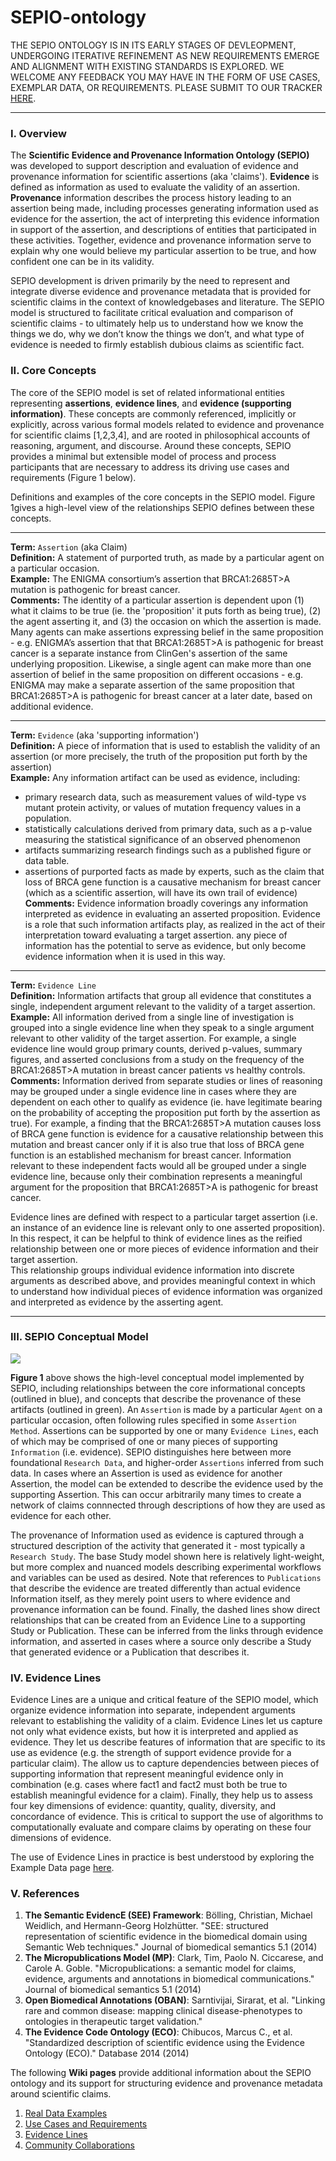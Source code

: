 # SEPIO-ontology

THE SEPIO ONTOLOGY IS IN ITS EARLY STAGES OF DEVLEOPMENT, UNDERGOING ITERATIVE REFINEMENT AS NEW REQUIREMENTS EMERGE AND ALIGNMENT WITH EXISTING STANDARDS IS EXPLORED.  WE WELCOME ANY FEEDBACK YOU MAY HAVE IN THE FORM OF USE CASES, EXEMPLAR DATA, OR REQUIREMENTS. PLEASE SUBMIT TO OUR TRACKER [HERE](https://github.com/monarch-initiative/SEPIO-ontology/issues).  

-----

### I. Overview
The **Scientific Evidence and Provenance Information Ontology (SEPIO)** was developed to support description and evaluation of evidence and provenance information for scientific assertions (aka 'claims'). **Evidence** is defined as information as used to evaluate the validity of an assertion. **Provenance** information describes the process history leading to an assertion being made, including processes generating information used as evidence for the assertion, the act of interpreting this evidence information in support of the assertion, and descriptions of entities that participated in these activities. Together, evidence and provenance information serve to explain why one would believe my particular assertion to be true, and how confident one can be in its validity. 
 
SEPIO development is driven primarily by the need to represent and integrate diverse evidence and provenance metadata that is provided for  scientific claims in the context of  knowledgebases and literature. The SEPIO model is  structured to facilitate critical evaluation and comparison of scientific claims - to ultimately help us to understand how we know the things we do, why we don’t know the things we don’t, and what type of evidence is needed to firmly establish dubious claims as scientific fact.
 
### II. Core Concepts

The core of the SEPIO model is set of related informational entities representing **assertions**, **evidence lines**, and **evidence (supporting information)**.  These concepts are commonly referenced, implicitly or explicitly, across various formal models related to evidence and provenance for scientific claims [1,2,3,4], and are rooted in philosophical accounts of reasoning, argument, and discourse. Around these concepts, SEPIO provides a minimal but extensible model of process and process participants that are necessary to address its driving use cases and requirements (Figure 1 below). 

Definitions and examples of the core concepts in the SEPIO model. Figure 1gives a high-level view of the relationships SEPIO defines between these concepts.

-----

**Term:** `Assertion` (aka Claim)  
**Definition:** A statement of purported truth, as made by a particular agent on a particular occasion.  
**Example:** The ENIGMA consortium’s assertion that BRCA1:2685T>A mutation is pathogenic for breast cancer.  
**Comments:** The identity of a particular assertion is dependent upon (1) what it claims to be true  (ie. the 'proposition' it puts forth as being true), (2) the agent asserting it, and (3) the occasion on which the assertion is made. Many agents can make assertions expressing belief in the same proposition  - e.g. ENIGMA’s assertion that that BRCA1:2685T>A is pathogenic for breast cancer is a separate instance from ClinGen's  assertion of the same underlying proposition.  Likewise, a single agent can make more than one assertion of belief in the same proposition on different occasions  - e.g. ENIGMA may make a separate assertion of the same proposition that BRCA1:2685T>A  is pathogenic for breast cancer at a later date, based on additional evidence.   
  
-----
 
**Term:** `Evidence` (aka 'supporting information')  
**Definition:** A piece of information that is used to establish the validity of an assertion (or more precisely, the truth of the  proposition put forth by the assertion)    
**Example:** Any information artifact can be used as evidence, including:    
- primary research data, such as measurement values of wild-type vs mutant protein activity, or values of mutation frequency values in a population.
- statistically calculations derived from primary data, such as a p-value measuring the statistical significance of an observed phenomenon	
- artifacts summarizing research findings such as a published figure or data table. 
- assertions of purported facts as made by experts, such as the claim that loss of BRCA gene function is a causative mechanism for breast cancer (which as a scientific assertion, will have its own trail of evidence)   
**Comments:** Evidence information broadly coverings any information interpreted as evidence in evaluating an asserted proposition. Evidence is a role that such information artifacts play, as realized in the act of their interpretation toward evaluating a target assertion.  any piece of information has the potential to serve as evidence, but only become evidence information when it is used in this way.  
  
-----

**Term:** `Evidence Line`   
**Definition:** Information artifacts that group all evidence that constitutes a single, independent argument relevant to the validity of a target assertion.    
**Example:** All information derived from a single line of investigation is grouped into a single evidence line when they speak to a single argument relevant to other validity of the target assertion. For example, a single evidence line would group primary counts, derived p-values, summary figures,  and asserted conclusions from a study on the  frequency of the BRCA1:2685T>A mutation in breast cancer patients vs healthy controls.    
**Comments:**  Information derived from separate studies or lines of reasoning may be grouped under a single evidence line in cases where they are dependent on each other to qualify as evidence  (ie. have  legitimate bearing on the probability of accepting the proposition put forth by the assertion as true).  For example, a finding that the BRCA1:2685T>A  mutation causes loss of BRCA gene function is evidence for a causative relationship between this mutation and breast cancer only if it is also true that loss of BRCA gene function is an established mechanism for breast cancer.  Information relevant to these independent facts would all be grouped under a single evidence line, because only their combination represents a meaningful argument for the proposition that BRCA1:2685T>A  is pathogenic for breast cancer.  

Evidence lines are defined with respect to a particular target assertion (i.e. an instance of an evidence line is relevant only to one asserted proposition).  In this respect, it can be helpful to think of evidence lines as the reified relationship between one or more pieces of evidence information and their target assertion.  
This relationship groups individual evidence information into discrete arguments as described above, and provides meaningful context in which to understand how individual pieces of evidence information was organized and interpreted as evidence by the asserting agent.
  
-----

### III. SEPIO Conceptual Model  

![](https://github.com/monarch-initiative/SEPIO-ontology/blob/master/docs/Wiki%20Docs/SEPIO-Model-Wiki.jpg)

**Figure 1** above shows the high-level conceptual model implemented by SEPIO, including relationships between the core informational concepts (outlined in blue), and concepts that describe the provenance of these artifacts (outlined in green). An `Assertion` is made by a particular `Agent` on a particular occasion, often following rules specified in some `Assertion Method`.  Assertions can be supported by one or  many `Evidence Lines`, each of which may be comprised of one or many pieces of supporting `Information` (i.e. evidence). SEPIO distinguishes here between more foundational `Research Data`, and higher-order `Assertions` inferred from such data.  In cases where an Assertion is used as evidence  for another Assertion, the model can be extended to describe the evidence used by the supporting Assertion. This can occur arbitrarily many times to create a network of claims connnected through descriptions of how they are used as evidence for each other.

The provenance of Information used as evidence is captured through a structured description of the activity that generated it - most typically a `Research Study`. The base Study model shown here is relatively light-weight, but more complex and nuanced models describing experimental workflows and variables can be used as desired. Note that references to `Publications` that describe the evidence are treated differently than actual evidence Information itself, as they merely point users to where evidence and provenance information can be found.  Finally, the dashed lines show direct relationships that can be created from an Evidence Line to a supporting Study or Publication. These can be inferred from the links through evidence information, and asserted in cases where a source only describe a Study that generated evidence or a Publication that describes it.


        
### IV. Evidence Lines     
Evidence Lines are a unique and critical feature of the SEPIO model, which organize evidence information into separate, independent arguments relevant to establishing the validity of a claim. Evidence Lines let us capture not only what evidence exists, but how it is interpreted and applied as evidence. They let us describe features of information that are specific to its use as evidence (e.g. the strength of support evidence provide for a particular claim). The allow us to capture dependencies between pieces of supporting information that represent meaningful evidence only in combination (e.g. cases where fact1 and fact2 must both be true to establish meaningful evidence for a claim). Finally, they help us to assess four key dimensions of evidence: quantity, quality, diversity, and concordance of evidence. This is critical to support the use of algorithms to  computationally evaluate and compare claims by operating on these four dimensions of evidence. 

The use of Evidence Lines in practice is best understood by exploring the Example Data page [here](https://github.com/monarch-initiative/SEPIO-ontology/wiki/Data-Examples).

### V. References

1. **The Semantic EvidencE (SEE) Framework**: Bölling, Christian, Michael Weidlich, and Hermann-Georg Holzhütter. "SEE: structured representation of scientific evidence in the biomedical domain using Semantic Web techniques." Journal of biomedical semantics 5.1 (2014)
2. **The Micropublications Model (MP)**: Clark, Tim, Paolo N. Ciccarese, and Carole A. Goble. "Micropublications: a semantic model for claims, evidence, arguments and annotations in biomedical communications." Journal of biomedical semantics 5.1 (2014)
3. **Open Biomedical Annotations (OBAN)**: Sarntivijai, Sirarat, et al. "Linking rare and common disease: mapping clinical disease-phenotypes to ontologies in therapeutic target validation."
4. **The Evidence Code Ontology (ECO)**: Chibucos, Marcus C., et al. "Standardized description of scientific evidence using the Evidence Ontology (ECO)." Database 2014 (2014)

The following **Wiki pages** provide additional information about the SEPIO ontology and its support for structuring evidence and provenance metadata around scientific claims. 
1. [Real Data Examples](https://github.com/monarch-initiative/SEPIO-ontology/wiki/Real-Data-Examples)
2. [Use Cases and Requirements](https://github.com/monarch-initiative/SEPIO-ontology/wiki/Use-Cases-and-Requirements)
3. [Evidence Lines](https://github.com/monarch-initiative/SEPIO-ontology/wiki/Ontological-Committments)
4. [Community Collaborations](https://github.com/monarch-initiative/SEPIO-ontology/wiki/Community-Collaborations)
